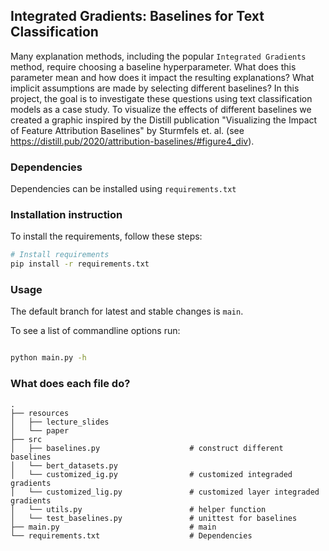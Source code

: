 <!--# iml_project -->
<h2 align="left">
Integrated Gradients: Baselines for Text Classification
</h2>

Many explanation methods, including the popular `Integrated Gradients` method, require choosing a baseline hyperparameter. What does this parameter mean and how does it impact the resulting explanations? What implicit assumptions are made by selecting different baselines?
In this project, the goal is to investigate these questions using text classification models as a case study.
To visualize the effects of different baselines we created a graphic inspired by the Distill publication "Visualizing the Impact of Feature Attribution Baselines" by Sturmfels et. al. (see https://distill.pub/2020/attribution-baselines/#figure4_div).

### Dependencies

Dependencies can be installed using `requirements.txt`

### Installation instruction
To install the requirements, follow these steps:
```bash
# Install requirements
pip install -r requirements.txt

```

### Usage
The default branch for latest and stable changes is `main`.

To see a list of commandline options run:
```bash

python main.py -h

```

### What does each file do?

    .
    ├── resources
    │   ├── lecture_slides    
    │   └── paper                         
    ├── src                     
    │   ├── baselines.py                    # construct different baselines
    │   └── bert_datasets.py                
    │   └── customized_ig.py                # customized integraded gradients
    │   └── customized_lig.py               # customized layer integraded gradients
    │   └── utils.py                        # helper function   
    │   └── test_baselines.py               # unittest for baselines
    ├── main.py                             # main
    └── requirements.txt                    # Dependencies
